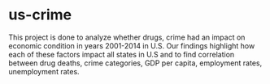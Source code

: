 # us-crime

This project is done to analyze whether drugs, crime had an impact on economic condition in years 2001-2014 in U.S. Our findings highlight how each of these factors impact all states in U.S and to find correlation between drug deaths, crime categories, GDP per capita, employment rates, unemployment rates.
